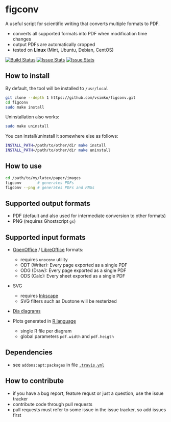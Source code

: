 # figconv
A useful script for scientific writing that converts multiple formats to PDF.

- converts all supported formats into PDF when modification time changes
- output PDFs are automatically cropped
- tested on **Linux** (Mint, Ubuntu, Debian, CentOS)

[![Build Status](https://travis-ci.org/vsimko/figconv.svg?branch=master)](https://travis-ci.org/vsimko/figconv)
[![Issue Stats](http://issuestats.com/github/vsimko/figconv/badge/pr)](http://issuestats.com/github/vsimko/figconv)
[![Issue Stats](http://issuestats.com/github/vsimko/figconv/badge/issue)](http://issuestats.com/github/vsimko/figconv)

## How to install
By default, the tool will be installed to `/usr/local`
``` sh
git clone --depth 1 https://github.com/vsimko/figconv.git
cd figconv
sudo make install
```
Uninstallation also works:
``` sh
sudo make uninstall
```

You can install/uninstall it somewhere else as follows:
``` sh
INSTALL_PATH=/path/to/other/dir make install
INSTALL_PATH=/path/to/other/dir make uninstall
```

## How to use
``` sh
cd /path/to/my/latex/paper/images
figconv       # generates PDFs
figconv --png # generates PDFs and PNGs
```

## Supported output formats
- PDF (default and also used for intermediate conversion to other formats)
- PNG (requires Ghostscript `gs`)

## Supported input formats

- [OpenOffice]() / [LibreOffice](https://www.libreoffice.org/) formats:
  - requires `unoconv` utility
  - ODT (Writer): Every page exported as a single PDF
  - ODG (Draw): Every page exported as a single PDF
  - ODS (Calc): Every sheet exported as a single PDF

- SVG
  - requires [Inkscape](https://inkscape.org)
  - SVG filters such as Duotone will be resterized

- [Dia diagrams](http://dia-installer.de/)

- Plots generated in [R language](https://www.r-project.org/)
  - single R file per diagram
  - global parameters `pdf.width` and `pdf.heigth`

## Dependencies
- see `addons:apt:packages` in file [`.travis.yml`](.travis.yml)

## How to contribute
- if you have a bug report, feature requst or just a question, use the issue tracker
- contribute code through pull requests
- pull requests must refer to some issue in the issue tracker, so add issues first
